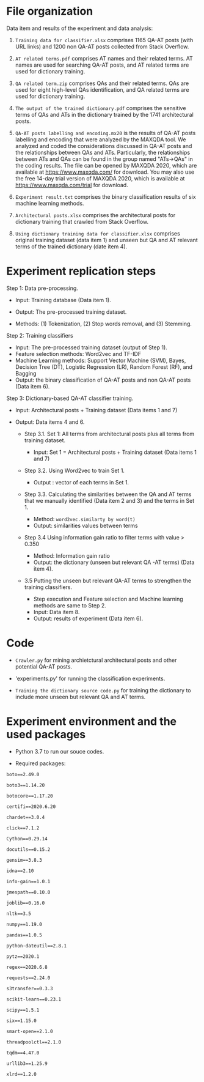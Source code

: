 # File organization

Data item and results of the experiment and data analysis:

1. `Training data for classifier.xlsx` comprises 1165 QA-AT posts (with URL links) and 1200 non QA-AT posts collected from Stack Overflow.


2. `AT related terms.pdf` 
comprises AT names and their related terms. AT names are used for searching QA-AT posts, 
and AT related terms are used for dictionary training.  


3. `QA related term.zip`
comprises QAs and their related terms. QAs are used for eight high-level QAs identification, 
and QA related terms are used for dictionary training. 


4. `The output of the trained dictionary.pdf` 
comprises the sensitive terms of QAs and ATs in the dictionary trained by the 1741 architectural posts.  

5. `QA-AT posts labelling and encoding.mx20` is the results of QA-AT posts labelling and encoding that were analyzed by the MAXQDA tool. We analyzed and coded the considerations discussed in QA-AT posts and the relationships between QAs and ATs. Particularly, the relationships between ATs and QAs can be found in the group named "ATs->QAs" in the coding results. The file can be opened by MAXQDA 2020, which are available at https://www.maxqda.com/ for download. You may also use the free 14-day trial version of MAXQDA 2020, which is available at https://www.maxqda.com/trial for download.

6. `Experiment result.txt`
comprises the binary classification results of six machine learning methods.

7. `Architectural posts.xlsx`
comprises the architectural posts for dictionary training that crawled from Stack Overflow.

8. `Using dictionary training data for classifier.xlsx`
comprises original training dataset (data item 1) and unseen but QA and AT relevant terms of the trained dictionary (date item 4). 

# Experiment replication steps

Step 1: Data pre-processing. 

* Input: Training database (Data item 1).
* Output: The pre-processed training dataset.

* Methods: (1) Tokenization, (2) Stop words removal, and (3) Stemming.

Step 2: Training classifiers 

* Input: The pre-processed training dataset (output of Step 1).
* Feature selection methods: Word2vec and TF-IDF
* Machine Learning methods: Support Vector Machine (SVM), Bayes, Decision Tree (DT), Logistic Regression (LR), Random Forest (RF), and Bagging
* Output: the binary classification of QA-AT posts and non QA-AT posts (Data item 6).

Step 3: Dictionary-based QA-AT classifier training.

* Input: Architectural posts + Training dataset (Data items 1 and 7)
* Output: Data items 4 and 6.

  - Step 3.1. Set 1: All terms from architectural posts plus all terms from training dataset.
    * Input: Set 1 = Architectural posts + Training dataset (Data items 1 and 7)

  - Step 3.2. Using Word2vec to train Set 1.
    * Output : vector of each terms in Set 1.

  - Step 3.3. Calculating the similarities between the QA and AT terms that we manually identified (Data item 2 and 3) and the terms in Set 1.
    * Method: `word2vec.similarty by word(t)`
    * Output: similarities values between terms

  - Step 3.4 Using information gain ratio to filter terms with value > 0.350
    * Method: Information gain ratio
    * Output: the dictionary (unseen but relevant QA -AT terms) (Data item 4).

  - 3.5 Putting the unseen but relevant QA-AT terms to strengthen the training classifiers.
    * Step execution and Feature selection and Machine learning methods are same to Step 2.
    * Input: Data item 8.
    * Output: results of experiment (Data item 6).



# Code
* `Crawler.py` for mining archietctural architectural posts and other potential QA-AT posts.

* 'experiments.py'
for running the classification experiments.

* `Training the dictionary source code.py`
for training the dictionary to include more unseen but relevant QA and AT terms.

# Experiment environment and the used packages
* Python 3.7 to run our souce codes.

* Required packages:

`boto==2.49.0`

`boto3==1.14.20`

`botocore==1.17.20`

`certifi==2020.6.20`

`chardet==3.0.4`

`click==7.1.2`

`Cython==0.29.14`

`docutils==0.15.2`

`gensim==3.8.3`

`idna==2.10`

`info-gain==1.0.1`

`jmespath==0.10.0`

`joblib==0.16.0`

`nltk==3.5`

`numpy==1.19.0`

`pandas==1.0.5`

`python-dateutil==2.8.1`

`pytz==2020.1`

`regex==2020.6.8`

`requests==2.24.0`

`s3transfer==0.3.3`

`scikit-learn==0.23.1`

`scipy==1.5.1`

`six==1.15.0`

`smart-open==2.1.0`

`threadpoolctl==2.1.0`

`tqdm==4.47.0`

`urllib3==1.25.9`

`xlrd==1.2.0`


